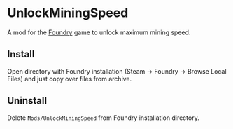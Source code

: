 # UnlockMiningSpeed

A mod for the [Foundry](https://www.paradoxinteractive.com/games/foundry/about) game to unlock maximum mining speed.

## Install

Open directory with Foundry installation (Steam -> Foundry -> Browse Local Files) and just copy over files from archive.

## Uninstall

Delete `Mods/UnlockMiningSpeed` from Foundry installation directory.
